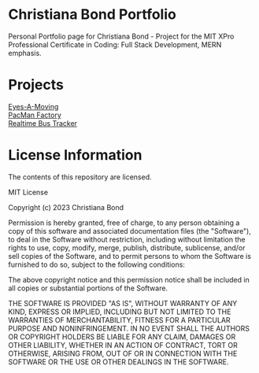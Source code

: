 # Christiana Bond Portfolio
Personal Portfolio page for Christiana Bond - Project for the MIT XPro Professional Certificate in Coding: Full Stack Development, MERN emphasis.

# Projects
<a href="https://christianabond.github.io/Eyes">Eyes-A-Moving</a>
<br>
<a href="https://christianabond.github.io/PacManFactory">PacMan Factory</a>
<br>
<a href="https://christianabond.github.io/RealtimeBusTracker">Realtime Bus Tracker</a>

# License Information
The contents of this repository are licensed.

MIT License

Copyright (c) 2023 Christiana Bond

Permission is hereby granted, free of charge, to any person obtaining a copy
of this software and associated documentation files (the "Software"), to deal
in the Software without restriction, including without limitation the rights
to use, copy, modify, merge, publish, distribute, sublicense, and/or sell
copies of the Software, and to permit persons to whom the Software is
furnished to do so, subject to the following conditions:

The above copyright notice and this permission notice shall be included in all
copies or substantial portions of the Software.

THE SOFTWARE IS PROVIDED "AS IS", WITHOUT WARRANTY OF ANY KIND, EXPRESS OR
IMPLIED, INCLUDING BUT NOT LIMITED TO THE WARRANTIES OF MERCHANTABILITY,
FITNESS FOR A PARTICULAR PURPOSE AND NONINFRINGEMENT. IN NO EVENT SHALL THE
AUTHORS OR COPYRIGHT HOLDERS BE LIABLE FOR ANY CLAIM, DAMAGES OR OTHER
LIABILITY, WHETHER IN AN ACTION OF CONTRACT, TORT OR OTHERWISE, ARISING FROM,
OUT OF OR IN CONNECTION WITH THE SOFTWARE OR THE USE OR OTHER DEALINGS IN THE
SOFTWARE.
